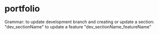 # portfolio

Grammar:
to update development branch and creating or update a section: "dev_sectionName"
to update a feature "dev_sectionName_featureName"